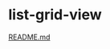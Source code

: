 # list-grid-view
[README.md](https://github.com/NizarFadillah/list-grid-view/files/8410725/README.md)
